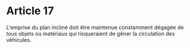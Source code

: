 # Article 17

L'emprise du plan incliné doit être maintenue constamment dégagée de tous objets ou matériaux qui risqueraient de gêner la circulation des véhicules.
